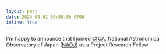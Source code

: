 ```yaml
---
layout: post
date: 2024-04-01 00:00:00-0700
inline: true
---
```


I'm happy to announce that I joined [CfCA](https://www.cfca.nao.ac.jp/), National Astronomical Observatory of Japan ([NAOJ](https://www.nao.ac.jp/en/)) as a Project Research Fellow